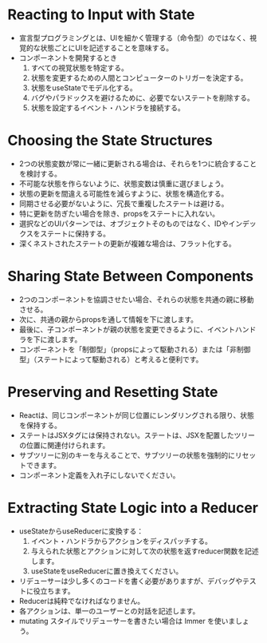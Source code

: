 # Reacting to Input with State
- 宣言型プログラミングとは、UIを細かく管理する（命令型）のではなく、視覚的な状態ごとにUIを記述することを意味する。
- コンポーネントを開発するとき
  1. すべての視覚状態を特定する。
  1. 状態を変更するための人間とコンピューターのトリガーを決定する。
  1. 状態をuseStateでモデル化する。
  1. バグやパラドックスを避けるために、必要でないステートを削除する。
  1. 状態を設定するイベント・ハンドラを接続する。
# Choosing the State Structures
- 2つの状態変数が常に一緒に更新される場合は、それらを1つに統合することを検討する。
- 不可能な状態を作らないように、状態変数は慎重に選びましょう。
- 状態の更新を間違える可能性を減らすように、状態を構造化する。
- 同期させる必要がないように、冗長で重複したステートは避ける。
- 特に更新を防ぎたい場合を除き、propsをステートに入れない。
- 選択などのUIパターンでは、オブジェクトそのものではなく、IDやインデックスをステートに保持する。
- 深くネストされたステートの更新が複雑な場合は、フラット化する。
# Sharing State Between Components
- 2つのコンポーネントを協調させたい場合、それらの状態を共通の親に移動させる。
- 次に、共通の親からpropsを通して情報を下に渡します。
- 最後に、子コンポーネントが親の状態を変更できるように、イベントハンドラを下に渡します。
- コンポーネントを「制御型」（propsによって駆動される）または「非制御型」（ステートによって駆動される）と考えると便利です。
# Preserving and Resetting State
- Reactは、同じコンポーネントが同じ位置にレンダリングされる限り、状態を保持する。
- ステートはJSXタグには保持されない。ステートは、JSXを配置したツリーの位置に関連付けられます。
- サブツリーに別のキーを与えることで、サブツリーの状態を強制的にリセットできます。
- コンポーネント定義を入れ子にしないでください。
# Extracting State Logic into a Reducer
- useStateからuseReducerに変換する：
  1. イベント・ハンドラからアクションをディスパッチする。
  1. 与えられた状態とアクションに対して次の状態を返すreducer関数を記述します。
  1. useStateをuseReducerに置き換えてください。
- リデューサーは少し多くのコードを書く必要がありますが、デバッグやテストに役立ちます。
- Reducerは純粋でなければなりません。
- 各アクションは、単一のユーザーとの対話を記述します。
- mutating スタイルでリデューサーを書きたい場合は Immer を使いましょう。